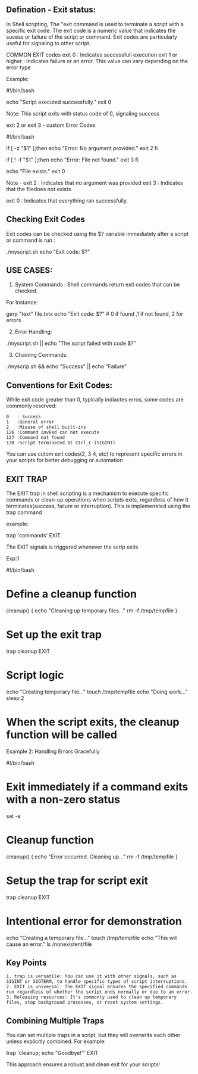 Defination - Exit status:
--------------------------

In Shell scripting, The "exit command is used to terminate a script with a specific exit code. The exit code is a numeric value that indicates the sucess or failure of the script or command. Exit codes are particularly useful for signaling to other script.

COMMON EXIT codes
	exit 0 : Indicates successfull execution
	exit 1 or higher : Indicates failure or an error. This value can vary depending on the error type

Example:

#!/bin/bash

echo "Script executed successfully."
exit 0

Note: This script exits with status code of 0, signaling success

exit 2 or exit 3 -  custom Error Codes

#!/bin/bash

if [ -z "$1" ];then
	echo "Error: No argument provided."
	exit 2
fi

if [ ! -f "$1" ];then
	echo "Error: File not found."
	exit 3
fi

echo "File exists."
exit 0

Note -
exit 2 : Indicates that no argument was provided
exit 3 : Indicates that the filedoes not exists

exit 0 : Indicates that everything ran successfully.

Checking Exit Codes
-------------------

Exit codes can be checked using the $? variable immediately after a script or command is run :

./myscript.sh
echo "Exit code: $?"

USE CASES:
---------

1. System Commands : Shell commands return exit codes that can be checked.

For instance:

gerp "text" file.txtx
echo "Exit code: $?" # 0 if found ,1 if not found, 2 for errors

2. Error Handling:

./myscript.sh || echo "The script failed with code $?"

3. Chaining Commands:

./myscrip.sh && echo "Success" || echo "Failure"

Conventions for Exit Codes:
---------------------------
While exit code greater than 0, typically indiactes erros, some codes are commonly reserved:

	0	: Success
	1 	:General error
	2	:Misuse of shell built-ins
	126	:Command invked can not execute
	127	:Command not found
	130	:Script terminated bt Ctrl_C (SIGINT)


You can use cutom exit codes(2, 3 4, etc) to represent specific errors in your scripts for better debugging or automation


EXIT TRAP
---------
The EXIT trap in shell scripting is a mechanism to execute specific commands or clean-up operations when scripts exits, regardless of how it terminates(success, failure or interruption). This is implemeneted using the trap command

example:

trap 'commands' EXIT


The EXIT signals is triggered whenever the scrip exits

Exp:1

#!/bin/bash

# Define a cleanup function
cleanup() {
    echo "Cleaning up temporary files..."
    rm -f /tmp/tempfile
}

# Set up the exit trap
trap cleanup EXIT

# Script logic
echo "Creating temporary file..."
touch /tmp/tempfile
echo "Doing work..."
sleep 2

# When the script exits, the cleanup function will be called



Example 2: Handling Errors Gracefully

#!/bin/bash

# Exit immediately if a command exits with a non-zero status
set -e

# Cleanup function
cleanup() {
    echo "Error occurred. Cleaning up..."
    rm -f /tmp/tempfile
}

# Setup the trap for script exit
trap cleanup EXIT

# Intentional error for demonstration
echo "Creating a temporary file..."
touch /tmp/tempfile
echo "This will cause an error."
ls /nonexistent/file


Key Points
----------

	1. trap is versatile: You can use it with other signals, such as SIGINT or SIGTERM, to handle specific types of script interruptions.
	2. EXIT is universal: The EXIT signal ensures the specified commands run regardless of whether the script ends normally or due to an error.
	3. Releasing resources: It's commonly used to clean up temporary files, stop background processes, or reset system settings.
 

Combining Multiple Traps
------------------------

You can set multiple traps in a script, but they will overwrite each other unless explicitly combined. For example:


trap 'cleanup; echo "Goodbye!"' EXIT


This approach ensures a robust and clean exit for your scripts!
